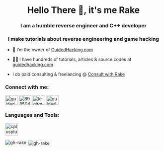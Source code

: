 <h1 align="center">Hello There 👋, it's me Rake</h1>
<h3 align="center">I am a humble reverse engineer and C++ developer</h3>
<h3 align="center">I make tutorials about reverse engineering and game hacking</h3>

- 🔭 I’m the owner of [GuidedHacking.com](https://guidedhacking.com)

- 👨‍💻 I have hundreds of tutorials, articles & source codes at [guidedhacking.com](https://guidedhacking.com)

- I do paid consulting & freelancing @ [Consult with Rake](https://guidedhacking.com/threads/paid-mentoring-consulting-with-rake.14581/)

<p align="left">
<h3 align="left">Connect with me:</h3>
<a href="https://twitter.com/guidedhacking" target="blank"><img align="center" src="https://cdn.jsdelivr.net/npm/simple-icons@3.0.1/icons/twitter.svg" alt="guidedhacking" height="30" width="40" /></a>
<a href="https://stackoverflow.com/users/8985046" target="blank"><img align="center" src="https://cdn.jsdelivr.net/npm/simple-icons@3.0.1/icons/stackoverflow.svg" alt="8985046" height="30" width="40" /></a>
<a href="https://instagram.com/legitguidedhacking" target="blank"><img align="center" src="https://cdn.jsdelivr.net/npm/simple-icons@3.0.1/icons/instagram.svg" alt="legitguidedhacking" height="30" width="40" /></a>
<a href="https://www.youtube.com/c/guidedhacking" target="blank"><img align="center" src="https://cdn.jsdelivr.net/npm/simple-icons@3.0.1/icons/youtube.svg" alt="guidedhacking" height="30" width="40" /></a>
</p>

<h3 align="left">Languages and Tools:</h3>
<p align="left"> <a href="https://www.w3schools.com/cpp/" target="_blank"> <img src="https://devicons.github.io/devicon/devicon.git/icons/cplusplus/cplusplus-original.svg" alt="cplusplus" width="40" height="40"/> </a> </p>

<p><img align="left" src="https://github-readme-stats.vercel.app/api/top-langs/?username=gh-rake&layout=compact" alt="gh-rake" /></p>

<p>&nbsp;<img align="center" src="https://github-readme-stats.vercel.app/api?username=gh-rake&show_icons=true" alt="gh-rake" /></p>
